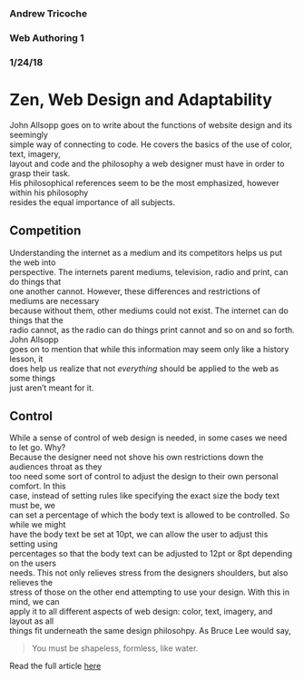 <!DOCTYPE html><html><head><meta charset="utf-8"><title>MarkdownSummary.md</title><style></style></head><body id="preview">
<h3><a id="Andrew_Tricoche_0"></a>Andrew Tricoche</h3>
<h3><a id="Web_Authoring_1_1"></a>Web Authoring 1</h3>
<h3><a id="12418_2"></a>1/24/18</h3>
<h1><a id="Zen_Web_Design_and_Adaptability_4"></a>Zen, Web Design and Adaptability</h1>
<p>John Allsopp goes on to write about the functions of website design and its seemingly<br>
simple way of connecting to code. He covers the basics of the use of color, text, imagery,<br>
layout and code and the philosophy a web designer must have in order to grasp their task.<br>
His philosophical references seem to be the most emphasized, however within his philosophy<br>
resides the equal importance of all subjects.</p>
<h2><a id="Competition_12"></a>Competition</h2>
<p>Understanding the internet as a medium and its competitors helps us put the web into<br>
perspective. The internets parent mediums, television, radio and print, can do things that<br>
one another cannot. However, these differences and restrictions of mediums are necessary<br>
because without them, other mediums could not exist. The internet can do things that the<br>
radio cannot, as the radio can do things print cannot and so on and so forth. John Allsopp<br>
goes on to mention that while this information may seem only like a history lesson, it<br>
does help us realize that not <em>everything</em> should be applied to the web as some things<br>
just aren’t meant for it.</p>
<h2><a id="Control_23"></a>Control</h2>
<p>While a sense of control of web design is needed, in some cases we need to let go. Why?<br>
Because the designer need not shove his own restrictions down the audiences throat as they<br>
too need some sort of control to adjust the design to their own personal comfort. In this<br>
case, instead of setting rules like specifying the exact size the body text must be, we<br>
can set a percentage of which the body text is allowed to be controlled. So while we might<br>
have the body text be set at 10pt, we can allow the user to adjust this setting using<br>
percentages so that the body text can be adjusted to 12pt or 8pt depending on the users<br>
needs. This not only relieves stress from the designers shoulders, but also relieves the<br>
stress of those on the other end attempting to use your design. With this in mind, we can<br>
apply it to all different aspects of web design: color, text, imagery, and layout as all<br>
things fit underneath the same design philosohpy. As Bruce Lee would say,</p>
<blockquote>
<p>You must be shapeless, formless, like water.</p>
</blockquote>
<p>Read the full article <a href="https://alistapart.com/article/dao">here</a></p>

</body></html>
